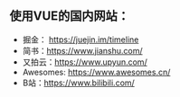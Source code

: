 ## 使用VUE的国内网站：
- 掘金： https://juejin.im/timeline
- 简书：https://www.jianshu.com/
- 又拍云：https://www.upyun.com/
- Awesomes: https://www.awesomes.cn/
- B站：https://www.bilibili.com/